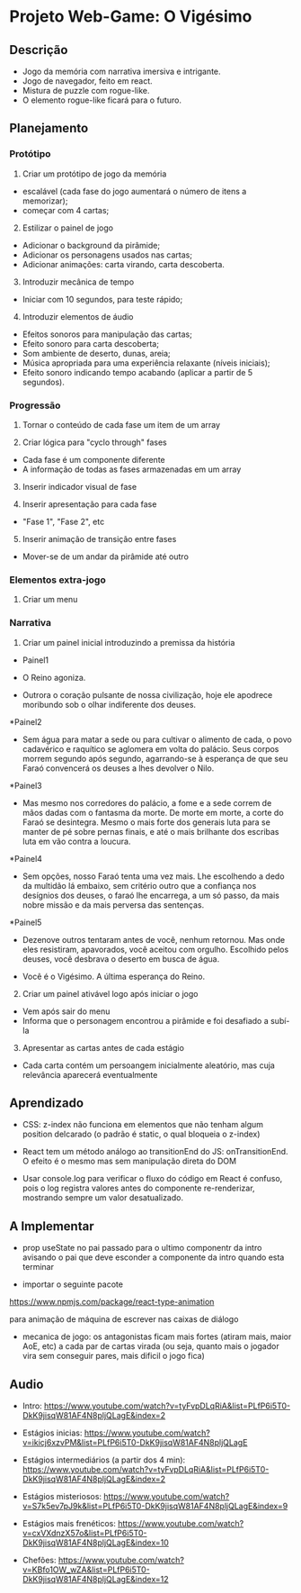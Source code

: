 # Projeto Web-Game: O Vigésimo

## Descrição

- Jogo da memória com narrativa imersiva e intrigante.
- Jogo de navegador, feito em react.
- Mistura de puzzle com rogue-like.
- O elemento rogue-like ficará para o futuro.

## Planejamento

### Protótipo

1) Criar um protótipo de jogo da memória
- escalável (cada fase do jogo aumentará o número de itens a memorizar);
- começar com 4 cartas;

2) Estilizar o painel de jogo
- Adicionar o background da pirâmide;
- Adicionar os personagens usados nas cartas;
- Adicionar animações: carta virando, carta descoberta.

3) Introduzir mecânica de tempo
- Iniciar com 10 segundos, para teste rápido;

4) Introduzir elementos de áudio
- Efeitos sonoros para manipulação das cartas;
- Efeito sonoro para carta descoberta;
- Som ambiente de deserto, dunas, areia;
- Música apropriada para uma experiência relaxante (níveis iniciais);
- Efeito sonoro indicando tempo acabando (aplicar a partir de 5 segundos).

### Progressão

1) Tornar o conteúdo de cada fase um item de um array

2) Criar lógica para "cyclo through" fases
- Cada fase é um componente diferente
- A informação de todas as fases armazenadas em um array

3) Inserir indicador visual de fase

4) Inserir apresentação para cada fase
- "Fase 1", "Fase 2", etc

5) Inserir animação de transição entre fases
- Mover-se de um andar da pirâmide até outro

### Elementos extra-jogo

1) Criar um menu

### Narrativa

1) Criar um painel inicial introduzindo a premissa da história

* Painel1
- O Reino agoniza.

- Outrora o coração pulsante de nossa civilização, hoje ele apodrece moribundo sob o olhar indiferente dos deuses.

*Painel2
- Sem água para matar a sede ou para cultivar o alimento de cada, o povo cadavérico e raquítico se aglomera em volta do palácio. Seus corpos morrem segundo após segundo, agarrando-se à esperança de que seu Faraó convencerá os deuses a lhes devolver o Nilo.

*Painel3
- Mas mesmo nos corredores do palácio, a fome e a sede correm de mãos dadas com o fantasma da morte. De morte em morte, a corte do Faraó se desintegra. Mesmo o mais forte dos generais luta para se manter de pé sobre pernas finais, e até o mais brilhante dos escribas luta em vão contra a loucura.

*Painel4
- Sem opções, nosso Faraó tenta uma vez mais. Lhe escolhendo a dedo da multidão lá embaixo, sem critério outro que a confiança nos desígnios dos deuses, o faraó lhe encarrega, a um só passo, da mais nobre missão e da mais perversa das sentenças.

*Painel5
- Dezenove outros tentaram antes de você, nenhum retornou. Mas onde eles resistiram, apavorados, você aceitou com orgulho. Escolhido pelos deuses, você desbrava o deserto em busca de água.

- Você é o Vigésimo. A última esperança do Reino.

2) Criar um painel ativável logo após iniciar o jogo
- Vem após sair do menu
- Informa que o personagem encontrou a pirâmide e foi desafiado a subí-la

3) Apresentar as cartas antes de cada estágio
- Cada carta contém um persoangem inicialmente aleatório, mas cuja relevância aparecerá eventualmente

## Aprendizado

* CSS: z-index não funciona em elementos que não tenham algum position delcarado (o padrão é static, o qual bloqueia o z-index)

* React tem um método análogo ao transitionEnd do JS: onTransitionEnd. O efeito é o mesmo mas sem manipulação direta do DOM

* Usar console.log para verificar o fluxo do código em React é confuso, pois o log registra valores antes do componente re-renderizar, mostrando sempre um valor desatualizado.

## A Implementar

* prop useState no pai passado para o ultimo componentr da intro avisando o pai que deve esconder a componente da intro quando esta terminar

* importar o seguinte pacote

https://www.npmjs.com/package/react-type-animation

para animação de máquina de escrever nas caixas de diálogo

* mecanica de jogo: os antagonistas ficam mais fortes (atiram mais, maior AoE, etc) a cada par de cartas virada (ou seja, quanto mais o jogador vira sem conseguir pares, mais dificil o jogo fica)

## Audio

* Intro: https://www.youtube.com/watch?v=tyFvpDLqRiA&list=PLfP6i5T0-DkK9jisqW81AF4N8pljQLagE&index=2

* Estágios inicias: https://www.youtube.com/watch?v=ikicj6xzvPM&list=PLfP6i5T0-DkK9jisqW81AF4N8pljQLagE

* Estágios intermediários (a partir dos 4 min): https://www.youtube.com/watch?v=tyFvpDLqRiA&list=PLfP6i5T0-DkK9jisqW81AF4N8pljQLagE&index=2

* Estágios misteriosos: https://www.youtube.com/watch?v=S7k5ev7pJ9k&list=PLfP6i5T0-DkK9jisqW81AF4N8pljQLagE&index=9

* Estágios mais frenéticos: https://www.youtube.com/watch?v=cxVXdnzX57o&list=PLfP6i5T0-DkK9jisqW81AF4N8pljQLagE&index=10

* Chefões: https://www.youtube.com/watch?v=KBfo1OW_wZA&list=PLfP6i5T0-DkK9jisqW81AF4N8pljQLagE&index=12